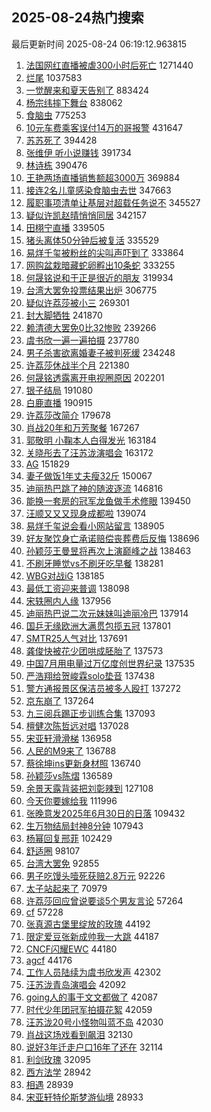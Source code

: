## 2025-08-24热门搜索 
最后更新时间 2025-08-24 06:19:12.963815 
1. [法国网红直播被虐300小时后死亡](https://s.weibo.com/weibo?q=%E6%B3%95%E5%9B%BD%E7%BD%91%E7%BA%A2%E7%9B%B4%E6%92%AD%E8%A2%AB%E8%99%90300%E5%B0%8F%E6%97%B6%E5%90%8E%E6%AD%BB%E4%BA%A1&t=31&band_rank=1&Refer=top) 1271440
1. [烂尾](https://s.weibo.com/weibo?q=%E7%83%82%E5%B0%BE&t=31&band_rank=2&Refer=top) 1037583
1. [一觉醒来和夏天告别了](https://s.weibo.com/weibo?q=%23%E4%B8%80%E8%A7%89%E9%86%92%E6%9D%A5%E5%92%8C%E5%A4%8F%E5%A4%A9%E5%91%8A%E5%88%AB%E4%BA%86%23&t=31&band_rank=3&Refer=top) 883424
1. [杨宗纬摔下舞台](https://s.weibo.com/weibo?q=%E6%9D%A8%E5%AE%97%E7%BA%AC%E6%91%94%E4%B8%8B%E8%88%9E%E5%8F%B0&t=31&band_rank=4&Refer=top) 838062
1. [食脑虫](https://s.weibo.com/weibo?q=%E9%A3%9F%E8%84%91%E8%99%AB&t=31&band_rank=5&Refer=top) 775253
1. [10元车费乘客误付14万的哥报警](https://s.weibo.com/weibo?q=%2310%E5%85%83%E8%BD%A6%E8%B4%B9%E4%B9%98%E5%AE%A2%E8%AF%AF%E4%BB%9814%E4%B8%87%E7%9A%84%E5%93%A5%E6%8A%A5%E8%AD%A6%23&t=31&band_rank=6&Refer=top) 431647
1. [苏苏死了](https://s.weibo.com/weibo?q=%E8%8B%8F%E8%8B%8F%E6%AD%BB%E4%BA%86&t=31&band_rank=7&Refer=top) 394428
1. [张维伊 听小说赚钱](https://s.weibo.com/weibo?q=%E5%BC%A0%E7%BB%B4%E4%BC%8A%20%E5%90%AC%E5%B0%8F%E8%AF%B4%E8%B5%9A%E9%92%B1&t=31&band_rank=8&Refer=top) 391734
1. [林诗栋](https://s.weibo.com/weibo?q=%E6%9E%97%E8%AF%97%E6%A0%8B&t=31&band_rank=1&Refer=top) 390476
1. [王艳两场直播销售额超3000万](https://s.weibo.com/weibo?q=%23%E7%8E%8B%E8%89%B3%E4%B8%A4%E5%9C%BA%E7%9B%B4%E6%92%AD%E9%94%80%E5%94%AE%E9%A2%9D%E8%B6%853000%E4%B8%87%23&t=31&band_rank=16&Refer=top) 369884
1. [接连2名儿童感染食脑虫去世](https://s.weibo.com/weibo?q=%23%E6%8E%A5%E8%BF%9E2%E5%90%8D%E5%84%BF%E7%AB%A5%E6%84%9F%E6%9F%93%E9%A3%9F%E8%84%91%E8%99%AB%E5%8E%BB%E4%B8%96%23&t=31&band_rank=9&Refer=top) 347663
1. [履职事项清单让基层对超载任务说不](https://s.weibo.com/weibo?q=%23%E5%B1%A5%E8%81%8C%E4%BA%8B%E9%A1%B9%E6%B8%85%E5%8D%95%E8%AE%A9%E5%9F%BA%E5%B1%82%E5%AF%B9%E8%B6%85%E8%BD%BD%E4%BB%BB%E5%8A%A1%E8%AF%B4%E4%B8%8D%23&t=31&band_rank=10&Refer=top) 345527
1. [疑似许凯赵晴悄悄同居](https://s.weibo.com/weibo?q=%23%E7%96%91%E4%BC%BC%E8%AE%B8%E5%87%AF%E8%B5%B5%E6%99%B4%E6%82%84%E6%82%84%E5%90%8C%E5%B1%85%23&t=31&band_rank=11&Refer=top) 342157
1. [田栩宁直播](https://s.weibo.com/weibo?q=%23%E7%94%B0%E6%A0%A9%E5%AE%81%E7%9B%B4%E6%92%AD%23&t=31&band_rank=12&Refer=top) 339505
1. [猪头离体50分钟后被复活](https://s.weibo.com/weibo?q=%23%E7%8C%AA%E5%A4%B4%E7%A6%BB%E4%BD%9350%E5%88%86%E9%92%9F%E5%90%8E%E8%A2%AB%E5%A4%8D%E6%B4%BB%23&t=31&band_rank=26&Refer=top) 335529
1. [易烊千玺被粉丝的尖叫声吓到了](https://s.weibo.com/weibo?q=%23%E6%98%93%E7%83%8A%E5%8D%83%E7%8E%BA%E8%A2%AB%E7%B2%89%E4%B8%9D%E7%9A%84%E5%B0%96%E5%8F%AB%E5%A3%B0%E5%90%93%E5%88%B0%E4%BA%86%23&t=31&band_rank=13&Refer=top) 333864
1. [网购盆栽暗藏蛇卵孵出10条蛇](https://s.weibo.com/weibo?q=%23%E7%BD%91%E8%B4%AD%E7%9B%86%E6%A0%BD%E6%9A%97%E8%97%8F%E8%9B%87%E5%8D%B5%E5%AD%B5%E5%87%BA10%E6%9D%A1%E8%9B%87%23&t=31&band_rank=14&Refer=top) 333255
1. [何晟铭说和于正是很近的朋友](https://s.weibo.com/weibo?q=%23%E4%BD%95%E6%99%9F%E9%93%AD%E8%AF%B4%E5%92%8C%E4%BA%8E%E6%AD%A3%E6%98%AF%E5%BE%88%E8%BF%91%E7%9A%84%E6%9C%8B%E5%8F%8B%23&t=31&band_rank=15&Refer=top) 319934
1. [台湾大罢免投票结果出炉](https://s.weibo.com/weibo?q=%23%E5%8F%B0%E6%B9%BE%E5%A4%A7%E7%BD%A2%E5%85%8D%E6%8A%95%E7%A5%A8%E7%BB%93%E6%9E%9C%E5%87%BA%E7%82%89%23&t=31&band_rank=16&Refer=top) 306775
1. [疑似许荔莎被小三](https://s.weibo.com/weibo?q=%23%E7%96%91%E4%BC%BC%E8%AE%B8%E8%8D%94%E8%8E%8E%E8%A2%AB%E5%B0%8F%E4%B8%89%23&t=31&band_rank=17&Refer=top) 269301
1. [封大脚牺牲](https://s.weibo.com/weibo?q=%23%E5%B0%81%E5%A4%A7%E8%84%9A%E7%89%BA%E7%89%B2%23&t=31&band_rank=18&Refer=top) 241870
1. [赖清德大罢免0比32惨败](https://s.weibo.com/weibo?q=%23%E8%B5%96%E6%B8%85%E5%BE%B7%E5%A4%A7%E7%BD%A2%E5%85%8D0%E6%AF%9432%E6%83%A8%E8%B4%A5%23&t=31&band_rank=20&Refer=top) 239266
1. [虞书欣一遍一遍拍摄](https://s.weibo.com/weibo?q=%23%E8%99%9E%E4%B9%A6%E6%AC%A3%E4%B8%80%E9%81%8D%E4%B8%80%E9%81%8D%E6%8B%8D%E6%91%84%23&t=31&band_rank=35&Refer=top) 237780
1. [男子杀害欲离婚妻子被判死缓](https://s.weibo.com/weibo?q=%23%E7%94%B7%E5%AD%90%E6%9D%80%E5%AE%B3%E6%AC%B2%E7%A6%BB%E5%A9%9A%E5%A6%BB%E5%AD%90%E8%A2%AB%E5%88%A4%E6%AD%BB%E7%BC%93%23&t=31&band_rank=19&Refer=top) 234248
1. [许荔莎休战半个月](https://s.weibo.com/weibo?q=%E8%AE%B8%E8%8D%94%E8%8E%8E%E4%BC%91%E6%88%98%E5%8D%8A%E4%B8%AA%E6%9C%88&t=31&band_rank=12&Refer=top) 221380
1. [何晟铭透露离开电视圈原因](https://s.weibo.com/weibo?q=%23%E4%BD%95%E6%99%9F%E9%93%AD%E9%80%8F%E9%9C%B2%E7%A6%BB%E5%BC%80%E7%94%B5%E8%A7%86%E5%9C%88%E5%8E%9F%E5%9B%A0%23&t=31&band_rank=13&Refer=top) 202201
1. [银子结局](https://s.weibo.com/weibo?q=%E9%93%B6%E5%AD%90%E7%BB%93%E5%B1%80&t=31&band_rank=21&Refer=top) 191080
1. [白鹿直播](https://s.weibo.com/weibo?q=%E7%99%BD%E9%B9%BF%E7%9B%B4%E6%92%AD&t=31&band_rank=22&Refer=top) 190915
1. [许荔莎改简介](https://s.weibo.com/weibo?q=%23%E8%AE%B8%E8%8D%94%E8%8E%8E%E6%94%B9%E7%AE%80%E4%BB%8B%23&t=31&band_rank=23&Refer=top) 179678
1. [肖战20年和万芳聚餐](https://s.weibo.com/weibo?q=%E8%82%96%E6%88%9820%E5%B9%B4%E5%92%8C%E4%B8%87%E8%8A%B3%E8%81%9A%E9%A4%90&t=31&band_rank=24&Refer=top) 167267
1. [郭敬明 小鞠本人白得发光](https://s.weibo.com/weibo?q=%E9%83%AD%E6%95%AC%E6%98%8E%20%E5%B0%8F%E9%9E%A0%E6%9C%AC%E4%BA%BA%E7%99%BD%E5%BE%97%E5%8F%91%E5%85%89&t=31&band_rank=25&Refer=top) 163184
1. [关晓彤去了汪苏泷演唱会](https://s.weibo.com/weibo?q=%23%E5%85%B3%E6%99%93%E5%BD%A4%E5%8E%BB%E4%BA%86%E6%B1%AA%E8%8B%8F%E6%B3%B7%E6%BC%94%E5%94%B1%E4%BC%9A%23&t=31&band_rank=27&Refer=top) 163172
1. [AG](https://s.weibo.com/weibo?q=AG&t=31&band_rank=9&Refer=top) 151829
1. [妻子做饭1年丈夫瘦32斤](https://s.weibo.com/weibo?q=%23%E5%A6%BB%E5%AD%90%E5%81%9A%E9%A5%AD1%E5%B9%B4%E4%B8%88%E5%A4%AB%E7%98%A632%E6%96%A4%23&t=31&band_rank=28&Refer=top) 150067
1. [迪丽热巴跳了神的随波逐流](https://s.weibo.com/weibo?q=%E8%BF%AA%E4%B8%BD%E7%83%AD%E5%B7%B4%E8%B7%B3%E4%BA%86%E7%A5%9E%E7%9A%84%E9%9A%8F%E6%B3%A2%E9%80%90%E6%B5%81&t=31&band_rank=29&Refer=top) 146816
1. [能换一套房的冠军龙鱼做手术修眼](https://s.weibo.com/weibo?q=%23%E8%83%BD%E6%8D%A2%E4%B8%80%E5%A5%97%E6%88%BF%E7%9A%84%E5%86%A0%E5%86%9B%E9%BE%99%E9%B1%BC%E5%81%9A%E6%89%8B%E6%9C%AF%E4%BF%AE%E7%9C%BC%23&t=31&band_rank=21&Refer=top) 139450
1. [汪顺又又又现身成都啦](https://s.weibo.com/weibo?q=%23%E6%B1%AA%E9%A1%BA%E5%8F%88%E5%8F%88%E5%8F%88%E7%8E%B0%E8%BA%AB%E6%88%90%E9%83%BD%E5%95%A6%23&t=31&band_rank=31&Refer=top) 139074
1. [易烊千玺说会看小网站留言](https://s.weibo.com/weibo?q=%23%E6%98%93%E7%83%8A%E5%8D%83%E7%8E%BA%E8%AF%B4%E4%BC%9A%E7%9C%8B%E5%B0%8F%E7%BD%91%E7%AB%99%E7%95%99%E8%A8%80%23&t=31&band_rank=27&Refer=top) 138905
1. [好友聚饮身亡承诺赔偿丧葬费后反悔](https://s.weibo.com/weibo?q=%23%E5%A5%BD%E5%8F%8B%E8%81%9A%E9%A5%AE%E8%BA%AB%E4%BA%A1%E6%89%BF%E8%AF%BA%E8%B5%94%E5%81%BF%E4%B8%A7%E8%91%AC%E8%B4%B9%E5%90%8E%E5%8F%8D%E6%82%94%23&t=31&band_rank=30&Refer=top) 138696
1. [孙颖莎王曼昱将再次上演巅峰之战](https://s.weibo.com/weibo?q=%23%E5%AD%99%E9%A2%96%E8%8E%8E%E7%8E%8B%E6%9B%BC%E6%98%B1%E5%B0%86%E5%86%8D%E6%AC%A1%E4%B8%8A%E6%BC%94%E5%B7%85%E5%B3%B0%E4%B9%8B%E6%88%98%23&t=31&band_rank=31&Refer=top) 138463
1. [不刷牙睡觉vs不刷牙吃早餐](https://s.weibo.com/weibo?q=%23%E4%B8%8D%E5%88%B7%E7%89%99%E7%9D%A1%E8%A7%89vs%E4%B8%8D%E5%88%B7%E7%89%99%E5%90%83%E6%97%A9%E9%A4%90%23&t=31&band_rank=33&Refer=top) 138281
1. [WBG对战iG](https://s.weibo.com/weibo?q=%23WBG%E5%AF%B9%E6%88%98iG%23&t=31&band_rank=37&Refer=top) 138185
1. [最低工资迎来普调](https://s.weibo.com/weibo?q=%23%E6%9C%80%E4%BD%8E%E5%B7%A5%E8%B5%84%E8%BF%8E%E6%9D%A5%E6%99%AE%E8%B0%83%23&t=31&band_rank=44&Refer=top) 138098
1. [宋轶圈内人缘](https://s.weibo.com/weibo?q=%E5%AE%8B%E8%BD%B6%E5%9C%88%E5%86%85%E4%BA%BA%E7%BC%98&t=31&band_rank=36&Refer=top) 137956
1. [迪丽热巴说二次元妹妹叫迪丽冷巴](https://s.weibo.com/weibo?q=%23%E8%BF%AA%E4%B8%BD%E7%83%AD%E5%B7%B4%E8%AF%B4%E4%BA%8C%E6%AC%A1%E5%85%83%E5%A6%B9%E5%A6%B9%E5%8F%AB%E8%BF%AA%E4%B8%BD%E5%86%B7%E5%B7%B4%23&t=31&band_rank=37&Refer=top) 137914
1. [国乒无缘欧洲大满贯包揽五冠](https://s.weibo.com/weibo?q=%23%E5%9B%BD%E4%B9%92%E6%97%A0%E7%BC%98%E6%AC%A7%E6%B4%B2%E5%A4%A7%E6%BB%A1%E8%B4%AF%E5%8C%85%E6%8F%BD%E4%BA%94%E5%86%A0%23&t=31&band_rank=38&Refer=top) 137801
1. [SMTR25人气对比](https://s.weibo.com/weibo?q=SMTR25%E4%BA%BA%E6%B0%94%E5%AF%B9%E6%AF%94&t=31&band_rank=39&Refer=top) 137691
1. [龚俊快被花少团哄成胚胎了](https://s.weibo.com/weibo?q=%E9%BE%9A%E4%BF%8A%E5%BF%AB%E8%A2%AB%E8%8A%B1%E5%B0%91%E5%9B%A2%E5%93%84%E6%88%90%E8%83%9A%E8%83%8E%E4%BA%86&t=31&band_rank=32&Refer=top) 137573
1. [中国7月用电量过万亿度创世界纪录](https://s.weibo.com/weibo?q=%23%E4%B8%AD%E5%9B%BD7%E6%9C%88%E7%94%A8%E7%94%B5%E9%87%8F%E8%BF%87%E4%B8%87%E4%BA%BF%E5%BA%A6%E5%88%9B%E4%B8%96%E7%95%8C%E7%BA%AA%E5%BD%95%23&t=31&band_rank=41&Refer=top) 137535
1. [严浩翔给贺峻霖solo垫音](https://s.weibo.com/weibo?q=%23%E4%B8%A5%E6%B5%A9%E7%BF%94%E7%BB%99%E8%B4%BA%E5%B3%BB%E9%9C%96solo%E5%9E%AB%E9%9F%B3%23&t=31&band_rank=46&Refer=top) 137438
1. [警方通报景区保洁员被多人殴打](https://s.weibo.com/weibo?q=%23%E8%AD%A6%E6%96%B9%E9%80%9A%E6%8A%A5%E6%99%AF%E5%8C%BA%E4%BF%9D%E6%B4%81%E5%91%98%E8%A2%AB%E5%A4%9A%E4%BA%BA%E6%AE%B4%E6%89%93%23&t=31&band_rank=34&Refer=top) 137272
1. [京东崩了](https://s.weibo.com/weibo?q=%E4%BA%AC%E4%B8%9C%E5%B4%A9%E4%BA%86&t=31&band_rank=36&Refer=top) 137264
1. [九三阅兵踢正步训练合集](https://s.weibo.com/weibo?q=%23%E4%B9%9D%E4%B8%89%E9%98%85%E5%85%B5%E8%B8%A2%E6%AD%A3%E6%AD%A5%E8%AE%AD%E7%BB%83%E5%90%88%E9%9B%86%23&t=31&band_rank=42&Refer=top) 137093
1. [檀健次陈哲远对唱](https://s.weibo.com/weibo?q=%23%E6%AA%80%E5%81%A5%E6%AC%A1%E9%99%88%E5%93%B2%E8%BF%9C%E5%AF%B9%E5%94%B1%23&t=31&band_rank=43&Refer=top) 137028
1. [宋亚轩滑滑梯](https://s.weibo.com/weibo?q=%23%E5%AE%8B%E4%BA%9A%E8%BD%A9%E6%BB%91%E6%BB%91%E6%A2%AF%23&t=31&band_rank=47&Refer=top) 136958
1. [人民的M9来了](https://s.weibo.com/weibo?q=%23%E4%BA%BA%E6%B0%91%E7%9A%84M9%E6%9D%A5%E4%BA%86%23&t=31&band_rank=48&Refer=top) 136788
1. [蔡徐坤ins更新身材照](https://s.weibo.com/weibo?q=%E8%94%A1%E5%BE%90%E5%9D%A4ins%E6%9B%B4%E6%96%B0%E8%BA%AB%E6%9D%90%E7%85%A7&t=31&band_rank=49&Refer=top) 136740
1. [孙颖莎vs陈熠](https://s.weibo.com/weibo?q=%E5%AD%99%E9%A2%96%E8%8E%8Evs%E9%99%88%E7%86%A0&t=31&band_rank=48&Refer=top) 136589
1. [余景天露背装把刘彰辣到](https://s.weibo.com/weibo?q=%E4%BD%99%E6%99%AF%E5%A4%A9%E9%9C%B2%E8%83%8C%E8%A3%85%E6%8A%8A%E5%88%98%E5%BD%B0%E8%BE%A3%E5%88%B0&t=31&band_rank=33&Refer=top) 127108
1. [今天你要嫁给我](https://s.weibo.com/weibo?q=%E4%BB%8A%E5%A4%A9%E4%BD%A0%E8%A6%81%E5%AB%81%E7%BB%99%E6%88%91&t=31&band_rank=38&Refer=top) 111996
1. [张晚意发2025年6月30日的日落](https://s.weibo.com/weibo?q=%23%E5%BC%A0%E6%99%9A%E6%84%8F%E5%8F%912025%E5%B9%B46%E6%9C%8830%E6%97%A5%E7%9A%84%E6%97%A5%E8%90%BD%23&t=31&band_rank=39&Refer=top) 109432
1. [生万物结局封神8分钟](https://s.weibo.com/weibo?q=%23%E7%94%9F%E4%B8%87%E7%89%A9%E7%BB%93%E5%B1%80%E5%B0%81%E7%A5%9E8%E5%88%86%E9%92%9F%23&t=31&band_rank=40&Refer=top) 107943
1. [杨幂回复邢菲](https://s.weibo.com/weibo?q=%23%E6%9D%A8%E5%B9%82%E5%9B%9E%E5%A4%8D%E9%82%A2%E8%8F%B2%23&t=31&band_rank=45&Refer=top) 102429
1. [舒适圈](https://s.weibo.com/weibo?q=%E8%88%92%E9%80%82%E5%9C%88&t=31&band_rank=47&Refer=top) 98107
1. [台湾大罢免](https://s.weibo.com/weibo?q=%23%E5%8F%B0%E6%B9%BE%E5%A4%A7%E7%BD%A2%E5%85%8D%23&t=31&band_rank=49&Refer=top) 92855
1. [男子吃馒头噎死获赔2.8万元](https://s.weibo.com/weibo?q=%23%E7%94%B7%E5%AD%90%E5%90%83%E9%A6%92%E5%A4%B4%E5%99%8E%E6%AD%BB%E8%8E%B7%E8%B5%942.8%E4%B8%87%E5%85%83%23&t=31&band_rank=50&Refer=top) 92226
1. [太子站起来了](https://s.weibo.com/weibo?q=%23%E5%A4%AA%E5%AD%90%E7%AB%99%E8%B5%B7%E6%9D%A5%E4%BA%86%23&t=31&band_rank=21&Refer=top) 70979
1. [许荔莎回应曾说要谈5个男友言论](https://s.weibo.com/weibo?q=%23%E8%AE%B8%E8%8D%94%E8%8E%8E%E5%9B%9E%E5%BA%94%E6%9B%BE%E8%AF%B4%E8%A6%81%E8%B0%885%E4%B8%AA%E7%94%B7%E5%8F%8B%E8%A8%80%E8%AE%BA%23&t=31&band_rank=17&Refer=top) 57264
1. [cf](https://s.weibo.com/weibo?q=cf&t=31&band_rank=26&Refer=top) 57228
1. [张真源古堡里绽放的玫瑰](https://s.weibo.com/weibo?q=%E5%BC%A0%E7%9C%9F%E6%BA%90%E5%8F%A4%E5%A0%A1%E9%87%8C%E7%BB%BD%E6%94%BE%E7%9A%84%E7%8E%AB%E7%91%B0&t=31&band_rank=46&Refer=top) 44192
1. [限定爱豆张新成帅我一大跳](https://s.weibo.com/weibo?q=%E9%99%90%E5%AE%9A%E7%88%B1%E8%B1%86%E5%BC%A0%E6%96%B0%E6%88%90%E5%B8%85%E6%88%91%E4%B8%80%E5%A4%A7%E8%B7%B3&t=31&band_rank=47&Refer=top) 44187
1. [CNCF闪耀EWC](https://s.weibo.com/weibo?q=%23CNCF%E9%97%AA%E8%80%80EWC%23&t=31&band_rank=49&Refer=top) 44180
1. [agcf](https://s.weibo.com/weibo?q=agcf&t=31&band_rank=50&Refer=top) 44176
1. [工作人员陆续为虞书欣发声](https://s.weibo.com/weibo?q=%23%E5%B7%A5%E4%BD%9C%E4%BA%BA%E5%91%98%E9%99%86%E7%BB%AD%E4%B8%BA%E8%99%9E%E4%B9%A6%E6%AC%A3%E5%8F%91%E5%A3%B0%23&t=31&band_rank=29&Refer=top) 42302
1. [汪苏泷青岛演唱会](https://s.weibo.com/weibo?q=%23%E6%B1%AA%E8%8B%8F%E6%B3%B7%E9%9D%92%E5%B2%9B%E6%BC%94%E5%94%B1%E4%BC%9A%23&t=31&band_rank=45&Refer=top) 42092
1. [going人的事于文文都做了](https://s.weibo.com/weibo?q=going%E4%BA%BA%E7%9A%84%E4%BA%8B%E4%BA%8E%E6%96%87%E6%96%87%E9%83%BD%E5%81%9A%E4%BA%86&t=31&band_rank=46&Refer=top) 42087
1. [时代少年团冠军拍摄花絮](https://s.weibo.com/weibo?q=%23%E6%97%B6%E4%BB%A3%E5%B0%91%E5%B9%B4%E5%9B%A2%E5%86%A0%E5%86%9B%E6%8B%8D%E6%91%84%E8%8A%B1%E7%B5%AE%23&t=31&band_rank=48&Refer=top) 42059
1. [汪苏泷20号小怪物叫蓝不岛](https://s.weibo.com/weibo?q=%E6%B1%AA%E8%8B%8F%E6%B3%B720%E5%8F%B7%E5%B0%8F%E6%80%AA%E7%89%A9%E5%8F%AB%E8%93%9D%E4%B8%8D%E5%B2%9B&t=31&band_rank=50&Refer=top) 42030
1. [肖战这场戏看到飙泪](https://s.weibo.com/weibo?q=%23%E8%82%96%E6%88%98%E8%BF%99%E5%9C%BA%E6%88%8F%E7%9C%8B%E5%88%B0%E9%A3%99%E6%B3%AA%23&t=31&band_rank=47&Refer=top) 32130
1. [说好3年迁走户口16年了还在](https://s.weibo.com/weibo?q=%23%E8%AF%B4%E5%A5%BD3%E5%B9%B4%E8%BF%81%E8%B5%B0%E6%88%B7%E5%8F%A316%E5%B9%B4%E4%BA%86%E8%BF%98%E5%9C%A8%23&t=31&band_rank=25&Refer=top) 32114
1. [利剑玫瑰](https://s.weibo.com/weibo?q=%E5%88%A9%E5%89%91%E7%8E%AB%E7%91%B0&t=31&band_rank=27&Refer=top) 32095
1. [西方法学](https://s.weibo.com/weibo?q=%E8%A5%BF%E6%96%B9%E6%B3%95%E5%AD%A6&t=31&band_rank=41&Refer=top) 28942
1. [相遇](https://s.weibo.com/weibo?q=%E7%9B%B8%E9%81%87&t=31&band_rank=44&Refer=top) 28939
1. [宋亚轩特伦斯梦游仙境](https://s.weibo.com/weibo?q=%23%E5%AE%8B%E4%BA%9A%E8%BD%A9%E7%89%B9%E4%BC%A6%E6%96%AF%E6%A2%A6%E6%B8%B8%E4%BB%99%E5%A2%83%23&t=31&band_rank=50&Refer=top) 28933

